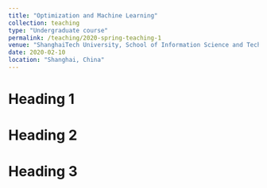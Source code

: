 ```yaml
---
title: "Optimization and Machine Learning"
collection: teaching
type: "Undergraduate course"
permalink: /teaching/2020-spring-teaching-1
venue: "ShanghaiTech University, School of Information Science and Technology"
date: 2020-02-10
location: "Shanghai, China"
---
```


<!---This is a description of a teaching experience. You can use markdown like any other post.--->

Heading 1
======

Heading 2
======

Heading 3
======
